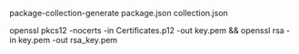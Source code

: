 package-collection-generate package.json collection.json


openssl pkcs12 -nocerts -in Certificates.p12 -out key.pem && openssl rsa -in key.pem -out rsa_key.pem